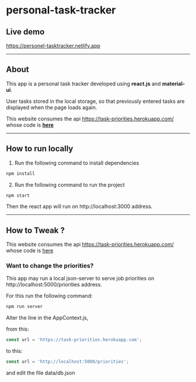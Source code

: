 # personal-task-tracker

## Live demo

https://personel-tasktracker.netlify.app

---

## About

This app is a personal task tracker developed using **react.js** and **material-ui**.

User tasks stored in the local storage, so that previously entered tasks are displayed when the page loads again.

This website consumes the api https://task-priorities.herokuapp.com/ whose code is **[here](https://github.com/omerkarakas/personel-task-tracker-api)**

---

## How to run locally

1. Run the following command to install dependencies

```bash
npm install
```

2. Run the following command to run the project

```bash
npm start
```

Then the react app will run on http://localhost:3000 address.

---

## How to Tweak ?

This website consumes the api https://task-priorities.herokuapp.com/ whose code is [here](https://github.com/omerkarakas/personel-task-tracker-api)

### Want to change the priorities?

This app may run a local json-server to serve job priorities on http://localhost:5000/priorities address.

For this run the following command:

```bash
npm run server
```

Alter the line in the AppContext.js,

from this:

```js
const url = 'https://task-priorities.herokuapp.com';
```

to this:

```js
const url = 'http://localhost:5000/priorities';
```

and edit the file data/db.json
